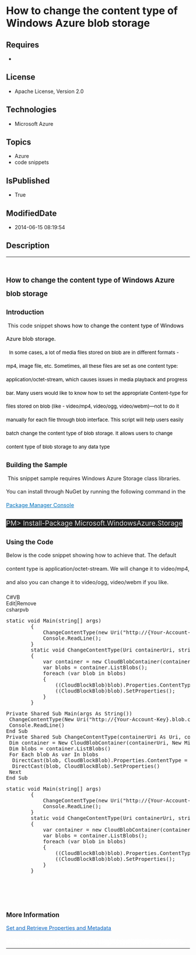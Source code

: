 # How to change the content type of Windows Azure blob storage
## Requires
* 
## License
* Apache License, Version 2.0
## Technologies
* Microsoft Azure
## Topics
* Azure
* code snippets
## IsPublished
* True
## ModifiedDate
* 2014-06-15 08:19:54
## Description

<hr>
<div><a href="http://blogs.msdn.com/b/onecode" style="margin-top:3px"><img src="http://bit.ly/onecodesampletopbanner" alt="">
</a></div>
<p style="margin-left:0pt; margin-right:0pt; margin-top:24pt; margin-bottom:0pt; font-size:10.0pt; line-height:27.6pt; direction:ltr; unicode-bidi:normal">
<span style="font-weight:bold; font-size:14pt"><span style="font-weight:bold; font-size:14pt">How to change the content type of Windows Azure blob storage</span></span></p>
<p style="margin-left:0pt; margin-right:0pt; margin-top:10pt; margin-bottom:0pt; font-size:10.0pt; line-height:27.6pt; direction:ltr; unicode-bidi:normal">
<span style="font-weight:bold; font-size:13pt"><span style="font-weight:bold; font-size:13pt">Introduction</span></span></p>
<p style="font-size:10.0pt; line-height:27.6pt; direction:ltr; unicode-bidi:normal; margin:0pt">
<span style="font-size:11pt"><span style="color:#000000">&nbsp;</span><span>This code snippet</span><span style="color:#000000"> shows
</span><span style="color:#000000">how to </span><span style="color:#000000">change the content type of Windows Azure blob storage.</span></span></p>
<p style="font-size:10.0pt; line-height:27.6pt; direction:ltr; unicode-bidi:normal; margin:0pt">
<span style="font-size:11pt"><span style="color:#000000">&nbsp;</span>&nbsp;</span><span style="color:#000000">In some cases, a lot of media files stored on blob are in different formats - mp4, image file, etc</span><span style="color:#000000">. Sometimes,
 all these files are set as one content type: application/octet-stream, which causes issues in media playback and progress bar. Many users would like to know how to set the appropriate Content-type for files stored on blob (like - video/mp4, video/ogg, video/webm)&mdash;not
 to do it manually for each file through blob interface. This script will help users easily batch change the content type of blob storage. It allows users to&nbsp;change content type of blob storage to any data type</span></p>
<p style="margin-left:0pt; margin-right:0pt; margin-top:10pt; margin-bottom:0pt; font-size:10.0pt; line-height:27.6pt; direction:ltr; unicode-bidi:normal">
<span style="font-weight:bold; font-size:13pt"><span style="font-weight:bold; font-size:13pt">Building the Sample</span></span></p>
<p style="margin-left:0pt; margin-right:0pt; margin-top:0pt; margin-bottom:10pt; font-size:10.0pt; line-height:27.6pt; direction:ltr; unicode-bidi:normal">
<span style="font-size:11pt"><span style="color:#333333">&nbsp;</span><span style="font-size:11pt">This snippet sample requires Windows Azure Storage class libraries. You can install through NuGet by running the following command in the
</span><a href="http://docs.nuget.org/docs/start-here/using-the-package-manager-console" style="text-decoration:none"><span style="color:#0071bc; text-decoration:underline">Package Manager Console</span></a></span></p>
<p style="margin-left:0pt; margin-right:0pt; margin-top:0pt; margin-bottom:10pt; font-size:10.0pt; line-height:27.6pt; direction:ltr; unicode-bidi:normal">
<span style="font-size:11pt"><span style="background-color:#202020; color:#e2e2e2; font-size:14pt">PM&gt; Install-Package Microsoft.WindowsAzure.</span><span style="background-color:#202020; color:#e2e2e2; font-size:14pt">Storage</span></span></p>
<p style="margin-left:0pt; margin-right:0pt; margin-top:10pt; margin-bottom:0pt; font-size:10.0pt; line-height:27.6pt; direction:ltr; unicode-bidi:normal">
<span style="font-weight:bold; font-size:13pt"><span style="font-weight:bold; font-size:13pt">Using the Code</span></span></p>
<p style="margin-left:0pt; margin-right:0pt; margin-top:0pt; margin-bottom:10pt; font-size:10.0pt; line-height:27.6pt; direction:ltr; unicode-bidi:normal">
<span style="font-size:11pt"><span style="font-size:11pt">Below is the code snippet showing how to achieve that. The default content type is application/octet-stream. We will change it to video/mp4, and also you can change it to video/ogg, video/webm if you
 like.</span></span></p>
<p style="margin-left:0pt; margin-right:0pt; margin-top:0pt; margin-bottom:10pt; font-size:10.0pt; line-height:27.6pt; direction:ltr; unicode-bidi:normal">
<span style="font-size:11pt"></span></p>
<div class="scriptcode">
<div class="pluginEditHolder" pluginCommand="mceScriptCode">
<div class="title"><span>C#</span><span>VB</span></div>
<div class="pluginLinkHolder"><span class="pluginEditHolderLink">Edit</span>|<span class="pluginRemoveHolderLink">Remove</span></div>
<span class="hidden">csharp</span><span class="hidden">vb</span>
<pre class="hidden">static void Main(string[] args)
        {
            ChangeContentType(new Uri(&quot;http://{Your-Account-Key}.blob.core.windows.net/vedios/&quot;), &quot;video/mp4&quot;);
            Console.ReadLine();
        }
        static void ChangeContentType(Uri containerUri, string contentType)
        {
            var container = new CloudBlobContainer(containerUri, new Microsoft.WindowsAzure.Storage.Auth.StorageCredentials(&quot;{Your-Storage-Account}&quot;, &quot;{Your-Storage-Account-Key)&quot;));
            var blobs = container.ListBlobs();
            foreach (var blob in blobs)
            {
                ((CloudBlockBlob)blob).Properties.ContentType = contentType;
                ((CloudBlockBlob)blob).SetProperties();
            }
        }
</pre>
<pre class="hidden">Private Shared Sub Main(args As String())
 ChangeContentType(New Uri(&quot;http://{Your-Account-Key}.blob.core.windows.net/vedios/&quot;), &quot;video/mp4&quot;)
 Console.ReadLine()
End Sub
Private Shared Sub ChangeContentType(containerUri As Uri, contentType As String)
 Dim container = New CloudBlobContainer(containerUri, New Microsoft.WindowsAzure.Storage.Auth.StorageCredentials(&quot;{Your-Storage-Account}&quot;, &quot;{Your-Storage-Account-Key)&quot;))
 Dim blobs = container.ListBlobs()
 For Each blob As var In blobs
  DirectCast(blob, CloudBlockBlob).Properties.ContentType = contentType
  DirectCast(blob, CloudBlockBlob).SetProperties()
 Next
End Sub
</pre>
<pre id="codePreview" class="csharp">static void Main(string[] args)
        {
            ChangeContentType(new Uri(&quot;http://{Your-Account-Key}.blob.core.windows.net/vedios/&quot;), &quot;video/mp4&quot;);
            Console.ReadLine();
        }
        static void ChangeContentType(Uri containerUri, string contentType)
        {
            var container = new CloudBlobContainer(containerUri, new Microsoft.WindowsAzure.Storage.Auth.StorageCredentials(&quot;{Your-Storage-Account}&quot;, &quot;{Your-Storage-Account-Key)&quot;));
            var blobs = container.ListBlobs();
            foreach (var blob in blobs)
            {
                ((CloudBlockBlob)blob).Properties.ContentType = contentType;
                ((CloudBlockBlob)blob).SetProperties();
            }
        }
</pre>
</div>
</div>
<div class="endscriptcode">&nbsp;</div>
<p style="margin-left:0pt; margin-right:0pt; margin-top:0pt; margin-bottom:10pt; font-size:10.0pt; line-height:27.6pt; direction:ltr; unicode-bidi:normal">
<span style="font-size:11pt"></span></p>
<p style="margin-left:0pt; margin-right:0pt; margin-top:0pt; margin-bottom:10pt; font-size:10.0pt; line-height:27.6pt; direction:ltr; unicode-bidi:normal">
&nbsp;</p>
<p style="margin-left:0pt; margin-right:0pt; margin-top:10pt; margin-bottom:0pt; font-size:10.0pt; line-height:27.6pt; direction:ltr; unicode-bidi:normal">
<span style="font-weight:bold; font-size:13pt"><span style="font-weight:bold; font-size:13pt">More Information</span></span></p>
<p style="margin-left:0pt; margin-right:0pt; margin-top:0pt; margin-bottom:10pt; font-size:10.0pt; line-height:27.6pt; direction:ltr; unicode-bidi:normal">
<span style="font-size:11pt"><a href="http://msdn.microsoft.com/library/azure/hh225342.aspx" style="text-decoration:none"><span style="color:#0563c1; text-decoration:underline">Set and Retrieve Properties and Metadata</span></a><span style="font-size:11pt">
</span></span></p>
<p style="line-height:0.6pt; color:white">Microsoft All-In-One Code Framework is a free, centralized code sample library driven by developers' real-world pains and needs. The goal is to provide customer-driven code samples for all Microsoft development technologies,
 and reduce developers' efforts in solving typical programming tasks. Our team listens to developers&rsquo; pains in the MSDN forums, social media and various DEV communities. We write code samples based on developers&rsquo; frequently asked programming tasks,
 and allow developers to download them with a short sample publishing cycle. Additionally, we offer a free code sample request service. It is a proactive way for our developer community to obtain code samples directly from Microsoft.</p>
<hr>
<div><a href="http://go.microsoft.com/?linkid=9759640" style="margin-top:3px"><img src="http://bit.ly/onecodelogo" alt="">
</a></div>
